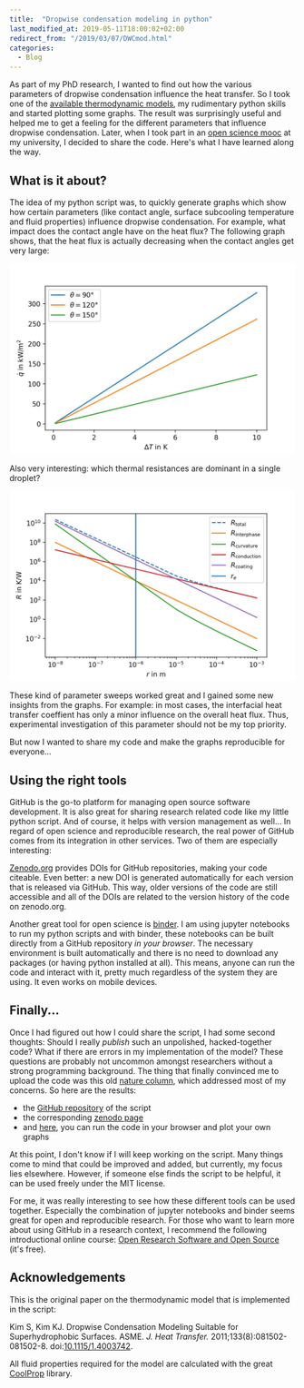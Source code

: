 ```yaml
---
title:  "Dropwise condensation modeling in python"
last_modified_at: 2019-05-11T18:00:02+02:00
redirect_from: "/2019/03/07/DWCmod.html"
categories:
  - Blog
---
```


As part of my PhD research, I wanted to find out how the various parameters of dropwise condensation influence the heat transfer. So I took one of the [available thermodynamic models](https://dx.doi.org/10.1115/1.4003742), my rudimentary python skills and started plotting some graphs. The result was surprisingly useful and helped me to get a feeling for the different parameters that influence dropwise condensation. Later, when I took part in an [open science mooc](https://moving.mz.tu-dresden.de/mooc) at my university, I decided to share the code. Here's what I have learned along the way.

## What is it about?

The idea of my python script was, to quickly generate graphs which show how certain parameters (like contact angle, surface subcooling temperature and fluid properties) influence dropwise condensation. For example, what impact does the contact angle have on the heat flux? The following graph shows, that the heat flux is actually decreasing when the contact angles get very large:

![img](/assets/blog/2019_03_07/q_T_CAH.jpg)

Also very interesting: which thermal resistances are dominant in a single droplet?

![img](/assets/blog/2019_03_07/R_r.jpg)

These kind of parameter sweeps worked great and I gained some new insights from the graphs. For example: in most cases, the interfacial heat transfer coeffient has only a minor influence on the overall heat flux. Thus, experimental investigation of this parameter should not be my top priority. 

But now I wanted to share my code and make the graphs reproducible for everyone…

## Using the right tools

GitHub is the go-to platform for managing open source software development. It is also great for sharing research related code like my little python script. And of course, it helps with version management as well... In regard of open science and reproducible research, the real power of GitHub comes from its integration in other services. Two of them are especially interesting:

[Zenodo.org](https://zenodo.org/) provides DOIs for GitHub repositories, making your code citeable. Even better: a new DOI is generated automatically for each version that is released via GitHub. This way, older versions of the code are still accessible and all of the DOIs are related to the version history of the code on zenodo.org.  

Another great tool for open science is [binder](https://mybinder.org/). I am using jupyter notebooks to run my python scripts and with binder, these notebooks can be built directly from a GitHub repository *in your browser*. The necessary environment is built automatically and there is no need to download any packages (or having python installed at all). This means, anyone can run the code and interact with it, pretty much regardless of the system they are using. It even works on mobile devices.

## Finally...

Once I had figured out how I could share the script, I had some second thoughts: Should I really *publish* such an unpolished, hacked-together code? What if there are errors in my implementation of the model? These questions are probably not uncommon amongst researchers without a strong programming background. The thing that finally convinced me to upload the code was this old [nature column](https://www.nature.com/news/2010/101013/full/467753a.html), which addressed most of my concerns. So here are the results:
* the [GitHub repository](https://github.com/JSablowski/DWCmod) of the script
* the corresponding [zenodo page](https://doi.org/10.5281/zenodo.2561203)
* and [here](https://mybinder.org/v2/gh/JSablowski/DWCmod/master?filepath=DWCmod.ipynb), you can run the code in your browser and plot your own graphs

At this point, I don't know if I will keep working on the script. Many things come to mind that could be improved and added, but currently, my focus lies elsewhere. However, if someone else finds the script to be helpful, it can be used freely under the MIT license. 

For me, it was really interesting to see how these different tools can be used together. Especially the combination of jupyter notebooks and binder seems great for open and reproducible research. For those who want to learn more about using GitHub in a research context, I recommend the following introductional online course: [Open Research Software and Open Source](https://eliademy.com/catalog/oer/module-5-open-research-software-and-open-source.html) (it's free).

## Acknowledgements 

This is the original paper on the thermodynamic model that is implemented in the script: 

Kim S, Kim KJ. Dropwise Condensation Modeling Suitable for Superhydrophobic Surfaces. ASME. *J. Heat Transfer.* 2011;133(8):081502-081502-8. doi:[10.1115/1.4003742](https://dx.doi.org/10.1115/1.4003742).

All fluid properties required for the model are calculated with the great [CoolProp](http://www.coolprop.org) library.
